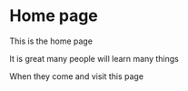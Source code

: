 # Home page

This is the home page

It is great
many people
will learn
many things

When they
come and visit
this page

